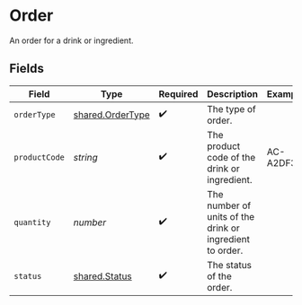 # Order

An order for a drink or ingredient.


## Fields

| Field                                                       | Type                                                        | Required                                                    | Description                                                 | Example                                                     |
| ----------------------------------------------------------- | ----------------------------------------------------------- | ----------------------------------------------------------- | ----------------------------------------------------------- | ----------------------------------------------------------- |
| `orderType`                                                 | [shared.OrderType](../../../sdk/models/shared/ordertype.md) | :heavy_check_mark:                                          | The type of order.                                          |                                                             |
| `productCode`                                               | *string*                                                    | :heavy_check_mark:                                          | The product code of the drink or ingredient.                | AC-A2DF3                                                    |
| `quantity`                                                  | *number*                                                    | :heavy_check_mark:                                          | The number of units of the drink or ingredient to order.    |                                                             |
| `status`                                                    | [shared.Status](../../../sdk/models/shared/status.md)       | :heavy_check_mark:                                          | The status of the order.                                    |                                                             |